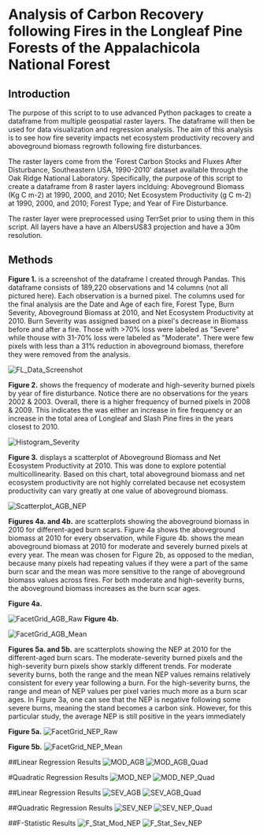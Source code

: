 # Analysis of Carbon Recovery following Fires in the Longleaf Pine Forests of the Appalachicola National Forest

## Introduction
The purpose of this script to to use advanced Python packages to create a dataframe from multiple geospatial raster layers. 
The dataframe will then be used for data visualization and regression analysis. The aim of this analysis is to see how
fire severity impacts net ecosystem productivity recovery and aboveground biomass regrowth following fire disturbances.

The raster layers come from the 'Forest Carbon Stocks and Fluxes After Disturbance, Southeastern USA, 1990-2010' dataset available 
through the Oak Ridge National Laboratory. Specifically, the purpose of this script to create a dataframe from 8 raster layers 
inclduing: Aboveground Biomass (Kg C m-2) at 1990, 2000, and 2010; Net Ecosystem Productivity (g C m-2) at 1990, 2000, and 2010; 
Forest Type; and Year of Fire Disturbance.

The raster layer were preprocessed using TerrSet prior to using them in this script. All layers have a have an AlbersUS83 projection
and have a 30m resolution.

## Methods
**Figure 1.** is a screenshot of the dataframe I created through Pandas. This dataframe consists of 189,220 observations and 14 columns (not all pictured here). Each observation is a burned pixel. The columns used for the final analysis are the Date and Age of each fire, Forest Type, Burn Severity, Aboveground Biomass at 2010, and Net Ecosystem Productivity at 2010. Burn Severity was assigned based on a pixel's decrease in Biomass before and after a fire. Those with >70% loss were labeled as "Severe" while thouse with 31-70% loss were labeled as "Moderate". There were few pixels with less than a 31% reduction in aboveground biomass, therefore they were removed from the analysis.

![FL_Data_Screenshot](https://user-images.githubusercontent.com/54719919/84538971-9dd67f80-acc0-11ea-8d72-a9695f375f3d.png)

**Figure 2.** shows the frequency of moderate and high-severity burned pixels by year of fire disturbance. Notice there are no observations for the years 2002 & 2003. Overall, there is a higher frequency of burned pixels in 2008 & 2009. This indicates the was either an increase in fire frequency or an increase in the total area of Longleaf and Slash Pine fires in the years closest to 2010. 

![Histogram_Severity](https://user-images.githubusercontent.com/54719919/84709972-425ef880-af31-11ea-8410-3fe7421b5b7d.png)

**Figure 3.** displays a scatterplot of Aboveground Biomass and Net Ecosystem Productivity at 2010. This was done to explore potential multicollinearity. Based on this chart, total aboveground biomass and net ecosystem productivity are not highly correlated because net ecosystem productivity can vary greatly at one value of aboveground biomass. 

![Scatterplot_AGB_NEP](https://user-images.githubusercontent.com/54719919/84538629-f9ecd400-acbf-11ea-9b05-47327d0c5541.png)

**Figures 4a. and 4b.** are scatterplots showing the aboveground biomass in 2010 for different-aged burn scars. Figure 4a shows the aboveground biomass at 2010 for every observation, while Figure 4b. shows the mean aboveground biomass at 2010 for moderate and severely burned pixels at every year. The mean was chosen for Figure 2b, as opposed to the median, because many pixels had repeating values if they were a part of the same burn scar and the mean was more sensitive to the range of aboveground biomass values across fires. For both moderate and high-severity burns, the aboveground biomass increases as the burn scar ages.

**Figure 4a.**

![FacetGrid_AGB_Raw](https://user-images.githubusercontent.com/54719919/84539151-e42bde80-acc0-11ea-8c91-6b51d7c6ff2e.png)
**Figure 4b.**

![FacetGrid_AGB_Mean](https://user-images.githubusercontent.com/54719919/84539159-e857fc00-acc0-11ea-86e0-2519fe9f1313.png)

**Figures 5a. and 5b.** are scatterplots showing the NEP at 2010 for the different-aged burn scars. The moderate-severity burned pixels and the high-severity burn pixels show starkly different trends. For moderate severity burns, both the range and the mean NEP values remains relatively consistent for every year following a burn. For the high-severity burns, the range and mean of NEP values per pixel varies much more as a burn scar ages. In Figure 3a, one can see that the NEP is negative following some severe burns, meaning the stand becomes a carbon sink. However, for this particular study, the average NEP is still positive in the years immediately 

**Figure 5a.**
![FacetGrid_NEP_Raw](https://user-images.githubusercontent.com/54719919/84539296-23f2c600-acc1-11ea-9b2a-5ae87d8a2c99.png)

**Figure 5b.**
![FacetGrid_NEP_Mean](https://user-images.githubusercontent.com/54719919/84539280-1e957b80-acc1-11ea-8487-c63688ec1fa0.png)

##Linear Regression Results
![MOD_AGB](https://user-images.githubusercontent.com/54719919/84541010-84373700-acc4-11ea-907c-6098c3cc61d7.png)
![MOD_AGB_Quad](https://user-images.githubusercontent.com/54719919/84541011-84373700-acc4-11ea-8aa4-6234b7e3d349.png)

#Quadratic Regression Results
![MOD_NEP](https://user-images.githubusercontent.com/54719919/84541012-84cfcd80-acc4-11ea-8561-f1afb823aaa2.png)
![MOD_NEP_Quad](https://user-images.githubusercontent.com/54719919/84541013-84cfcd80-acc4-11ea-843c-427f66798d2d.png)

##Linear Regression Results
![SEV_AGB](https://user-images.githubusercontent.com/54719919/84541025-89948180-acc4-11ea-99df-9d5aef485481.png)
![SEV_AGB_Quad](https://user-images.githubusercontent.com/54719919/84541026-89948180-acc4-11ea-98c1-434bc46c605b.png)

##Quadratic Regression Results
![SEV_NEP](https://user-images.githubusercontent.com/54719919/84541027-8a2d1800-acc4-11ea-8b86-71c9ffd02dd8.png)
![SEV_NEP_Quad](https://user-images.githubusercontent.com/54719919/84541028-8a2d1800-acc4-11ea-9885-dc0ec1bf43be.png)

##F-Statistic Results
![F_Stat_Mod_NEP](https://user-images.githubusercontent.com/54719919/84541023-89948180-acc4-11ea-8058-696b55d432fe.png)
![F_Stat_Sev_NEP](https://user-images.githubusercontent.com/54719919/84541024-89948180-acc4-11ea-852b-3294fa0081c8.png)
